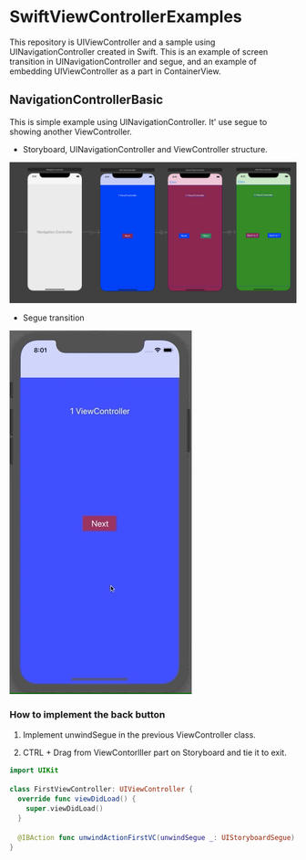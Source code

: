 # SwiftViewControllerExamples

This repository is UIViewController and a sample using UINavigationController created in Swift. This is an example of screen transition in UINavigationController and segue, and an example of embedding UIViewController as a part in ContainerView.

## NavigationControllerBasic

This is simple example using UINavigationController.
It' use segue to showing another ViewController.

- Storyboard, UINavigationController and ViewController structure.  

![Basic usage of UINavigationController](assets/seque_sb.png "Basic usage of UINavigationController.")

- Segue transition  

![ViewController Segue transition](assets/segue.gif "Basic usage of UINavigationController.Segue transiton")

### How to implement the back button

1. Implement unwindSegue in the previous ViewController class.

1. CTRL + Drag from ViewContorlller part on Storyboard and tie it to exit.

```swift
import UIKit

class FirstViewController: UIViewController {
  override func viewDidLoad() {
    super.viewDidLoad()
  }

  @IBAction func unwindActionFirstVC(unwindSegue _: UIStoryboardSegue) {}
}
```
